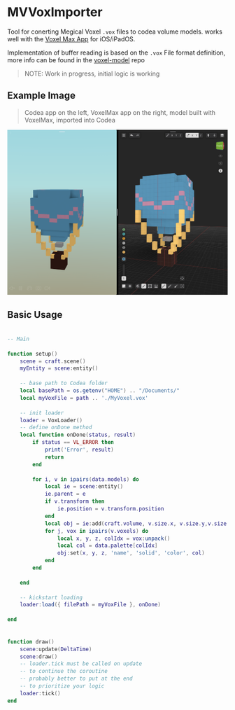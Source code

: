 # MVVoxImporter

Tool for conerting Megical Voxel `.vox` files to codea volume models.
works well with the [Voxel Max App](https://voxelmax.com/) for iOS/iPadOS.

Implementation of buffer reading is based on the `.vox` File format definition, more info can be found in the [voxel-model](https://github.com/ephtracy/voxel-model) repo

> NOTE: Work in progress, initial logic is working



## Example Image

> Codea app on the left, VoxelMax app on the right, model built with VoxelMax, imported into Codea



![Codea app on the left, VoxelMax app on the right, model built with VoxelMax, imported into Codea](https://raw.githubusercontent.com/samermurad/codea-mv-vox-importer/main/ExampleScreenshot.png)

## Basic Usage

```lua

-- Main

function setup()
    scene = craft.scene()
    myEntity = scene:entity()
    
    -- base path to Codea folder
    local basePath = os.getenv("HOME") .. "/Documents/"
    local myVoxFile = path .. './MyVoxel.vox'
    
    -- init loader
    loader = VoxLoader()
    -- define onDone method
    local function onDone(status, result)
        if status == VL_ERROR then 
            print('Error', result)
            return
        end
        
        for i, v in ipairs(data.models) do
            local ie = scene:entity()
            ie.parent = e
            if v.transform then
                ie.position = v.transform.position
            end
            local obj = ie:add(craft.volume, v.size.x, v.size.y,v.size.z)
            for j, vox in ipairs(v.voxels) do
                local x, y, z, colIdx = vox:unpack()
                local col = data.palette[colIdx]
                obj:set(x, y, z, 'name', 'solid', 'color', col)
            end
        end
        
    end
    
    -- kickstart loading
    loader:load({ filePath = myVoxFile }, onDone) 

end


function draw()
    scene:update(DeltaTime)
    scene:draw()
    -- loader.tick must be called on update
    -- to continue the coroutine
    -- probably better to put at the end
    -- to prioritize your logic
    loader:tick()
end

```
